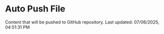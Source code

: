 # Auto Push File

Content that will be pushed to GitHub repository.
Last updated: 07/06/2025, 04:51:31 PM